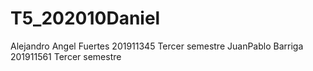# T5_202010Daniel

Alejandro Angel Fuertes
201911345
Tercer semestre
JuanPablo Barriga
201911561
Tercer semestre
